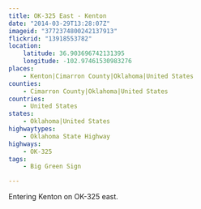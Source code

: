 ```yaml
---
title: OK-325 East - Kenton
date: "2014-03-29T13:28:07Z"
imageid: "3772374800242137913"
flickrid: "13918553782"
location:
    latitude: 36.903696742131395
    longitude: -102.97461530983276
places:
    - Kenton|Cimarron County|Oklahoma|United States
counties:
    - Cimarron County|Oklahoma|United States
countries:
    - United States
states:
    - Oklahoma|United States
highwaytypes:
    - Oklahoma State Highway
highways:
    - OK-325
tags:
    - Big Green Sign

---
```

Entering Kenton on OK-325 east.